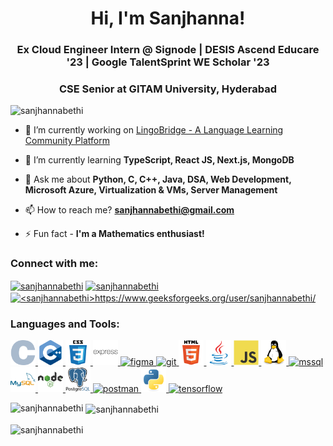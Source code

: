 <h1 align="center">Hi, I'm Sanjhanna!</h1>
<h3 align="center">Ex Cloud Engineer Intern @ Signode | DESIS Ascend Educare '23 | Google TalentSprint WE Scholar '23</h3>
<h3 align="center">CSE Senior at GITAM University, Hyderabad</h3>

<p align="left"> <img src="https://komarev.com/ghpvc/?username=sanjhannabethi&label=Profile%20views&color=0e75b6&style=flat" alt="sanjhannabethi" /> </p>

- 🔭 I’m currently working on [LingoBridge - A Language Learning Community Platform](https://github.com/sanjhannabethi/lingo-bridge)

- 🌱 I’m currently learning **TypeScript, React JS, Next.js, MongoDB**

- 💬 Ask me about **Python, C, C++, Java, DSA, Web Development, Microsoft Azure, Virtualization & VMs, Server Management**

- 📫 How to reach me? **sanjhannabethi@gmail.com**

- ⚡ Fun fact - **I'm a Mathematics enthusiast!**

<h3 align="left">Connect with me:</h3>
<p align="left">
<a href="https://linkedin.com/in/sanjhannabethi" target="blank"><img align="center" src="https://raw.githubusercontent.com/rahuldkjain/github-profile-readme-generator/master/src/images/icons/Social/linked-in-alt.svg" alt="sanjhannabethi" height="30" width="40" /></a>
<a href="https://www.leetcode.com/sanjhannabethi" target="blank"><img align="center" src="https://raw.githubusercontent.com/rahuldkjain/github-profile-readme-generator/master/src/images/icons/Social/leet-code.svg" alt="sanjhannabethi" height="30" width="40" /></a>
<a href="https://auth.geeksforgeeks.org/user/<sanjhannabethi>https://www.geeksforgeeks.org/user/sanjhannabethi/" target="blank"><img align="center" src="https://raw.githubusercontent.com/rahuldkjain/github-profile-readme-generator/master/src/images/icons/Social/geeks-for-geeks.svg" alt="<sanjhannabethi>https://www.geeksforgeeks.org/user/sanjhannabethi/" height="30" width="40" /></a>
</p>

<h3 align="left">Languages and Tools:</h3>
<p align="left"> <a href="https://www.cprogramming.com/" target="_blank" rel="noreferrer"> <img src="https://raw.githubusercontent.com/devicons/devicon/master/icons/c/c-original.svg" alt="c" width="40" height="40"/> </a> <a href="https://www.w3schools.com/cpp/" target="_blank" rel="noreferrer"> <img src="https://raw.githubusercontent.com/devicons/devicon/master/icons/cplusplus/cplusplus-original.svg" alt="cplusplus" width="40" height="40"/> </a> <a href="https://www.w3schools.com/css/" target="_blank" rel="noreferrer"> <img src="https://raw.githubusercontent.com/devicons/devicon/master/icons/css3/css3-original-wordmark.svg" alt="css3" width="40" height="40"/> </a> <a href="https://expressjs.com" target="_blank" rel="noreferrer"> <img src="https://raw.githubusercontent.com/devicons/devicon/master/icons/express/express-original-wordmark.svg" alt="express" width="40" height="40"/> </a> <a href="https://www.figma.com/" target="_blank" rel="noreferrer"> <img src="https://www.vectorlogo.zone/logos/figma/figma-icon.svg" alt="figma" width="40" height="40"/> </a> <a href="https://git-scm.com/" target="_blank" rel="noreferrer"> <img src="https://www.vectorlogo.zone/logos/git-scm/git-scm-icon.svg" alt="git" width="40" height="40"/> </a> <a href="https://www.w3.org/html/" target="_blank" rel="noreferrer"> <img src="https://raw.githubusercontent.com/devicons/devicon/master/icons/html5/html5-original-wordmark.svg" alt="html5" width="40" height="40"/> </a> <a href="https://www.java.com" target="_blank" rel="noreferrer"> <img src="https://raw.githubusercontent.com/devicons/devicon/master/icons/java/java-original.svg" alt="java" width="40" height="40"/> </a> <a href="https://developer.mozilla.org/en-US/docs/Web/JavaScript" target="_blank" rel="noreferrer"> <img src="https://raw.githubusercontent.com/devicons/devicon/master/icons/javascript/javascript-original.svg" alt="javascript" width="40" height="40"/> </a> <a href="https://www.linux.org/" target="_blank" rel="noreferrer"> <img src="https://raw.githubusercontent.com/devicons/devicon/master/icons/linux/linux-original.svg" alt="linux" width="40" height="40"/> </a> <a href="https://www.microsoft.com/en-us/sql-server" target="_blank" rel="noreferrer"> <img src="https://www.svgrepo.com/show/303229/microsoft-sql-server-logo.svg" alt="mssql" width="40" height="40"/> </a> <a href="https://www.mysql.com/" target="_blank" rel="noreferrer"> <img src="https://raw.githubusercontent.com/devicons/devicon/master/icons/mysql/mysql-original-wordmark.svg" alt="mysql" width="40" height="40"/> </a> <a href="https://nodejs.org" target="_blank" rel="noreferrer"> <img src="https://raw.githubusercontent.com/devicons/devicon/master/icons/nodejs/nodejs-original-wordmark.svg" alt="nodejs" width="40" height="40"/> </a> <a href="https://www.postgresql.org" target="_blank" rel="noreferrer"> <img src="https://raw.githubusercontent.com/devicons/devicon/master/icons/postgresql/postgresql-original-wordmark.svg" alt="postgresql" width="40" height="40"/> </a> <a href="https://postman.com" target="_blank" rel="noreferrer"> <img src="https://www.vectorlogo.zone/logos/getpostman/getpostman-icon.svg" alt="postman" width="40" height="40"/> </a> <a href="https://www.python.org" target="_blank" rel="noreferrer"> <img src="https://raw.githubusercontent.com/devicons/devicon/master/icons/python/python-original.svg" alt="python" width="40" height="40"/> </a> <a href="https://www.tensorflow.org" target="_blank" rel="noreferrer"> <img src="https://www.vectorlogo.zone/logos/tensorflow/tensorflow-icon.svg" alt="tensorflow" width="40" height="40"/> </a> </p>

<p><img align="left" src="https://github-readme-stats.vercel.app/api/top-langs?username=sanjhannabethi&show_icons=true&locale=en&layout=compact" alt="sanjhannabethi" /></p>

<p>&nbsp;<img align="center" src="https://github-readme-stats.vercel.app/api?username=sanjhannabethi&show_icons=true&locale=en" alt="sanjhannabethi" /></p>

<p><img align="center" src="https://github-readme-streak-stats.herokuapp.com/?user=sanjhannabethi&" alt="sanjhannabethi" /></p>

